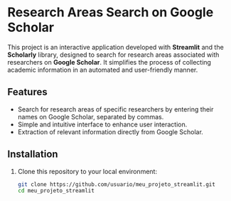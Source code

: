 # Research Areas Search on Google Scholar

This project is an interactive application developed with **Streamlit** and the **Scholarly** library, designed to search for research areas associated with researchers on **Google Scholar**. It simplifies the process of collecting academic information in an automated and user-friendly manner.

## Features
- Search for research areas of specific researchers by entering their names on Google Scholar, separated by commas.
- Simple and intuitive interface to enhance user interaction.
- Extraction of relevant information directly from Google Scholar.

## Installation

1. Clone this repository to your local environment:
   ```bash
   git clone https://github.com/usuario/meu_projeto_streamlit.git
   cd meu_projeto_streamlit
